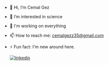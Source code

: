 - 👋 Hi, I’m Cemal Gez                                                                           
- 👀 I’m interested in science
- 🌱 I'm working on everything
- 📫 How to reach me: cemalgezz35@gmail.com
- ⚡ Fun fact: I'm new around here.




  [![linkedin](https://img.shields.io/badge/Linkedin-000000?style=for-the-badge&logo=Linkedin&logoColor=white)](https://www.linkedin.com/in/cemalgez/)    
     

